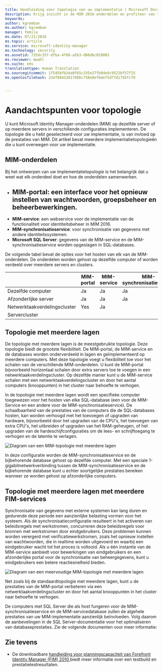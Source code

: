 ```yaml
---
title: Handleiding voor topologie van uw implementatie | Microsoft Docs
description: Krijg inzicht in de MIM 2016-onderdelen en profiteer van tips voor het implementeren ervan in uw omgeving.
keywords: 
author: kgremban
ms.author: kgremban
manager: femila
ms.date: 07/21/2016
ms.topic: article
ms.service: microsoft-identity-manager
ms.technology: security
ms.assetid: 735dc357-dfba-4f68-a5b3-d66d6c018803
ms.reviewer: mwahl
ms.suite: ems
translationtype: Human Translation
ms.sourcegitcommit: 1f545bfb2da0f65c335e37fb9de9c9522bf57f25
ms.openlocfilehash: 23ef8843201790bc758e9ef6def5d77d175bfcf0


---
```



# <a name="topology-considerations"></a>Aandachtspunten voor topologie
U kunt Microsoft Identity Manager-onderdelen (MIM) op dezelfde server of op meerdere servers in verschillende configuraties implementeren. De topologie die u hebt geselecteerd voor uw implementatie, is van invloed op de prestaties van MIM. Dit artikel bevat meerdere implementatietopologieën die u kunt overwegen voor uw implementatie.

## <a name="mim-components"></a>MIM-onderdelen
Bij het ontwerpen van uw implementatietopologie is het belangrijk dat u weet wat elk onderdeel doet en hoe de onderdelen samenwerken.

- <a name="mim-portal-an-interface-for-password-resets-group-management-and-administrative-operations"></a>**MIM-portal**: een interface voor het opnieuw instellen van wachtwoorden, groepsbeheer en beheerbewerkingen.
    -
- **MIM-service**: een webservice voor de implementatie van de functionaliteit voor identiteitsbeheer in MIM 2016.
- **MIM-synchronisatieservice**: voor synchronisatie van gegevens met andere identiteitssystemen.
- **Microsoft SQL Server**: gegevens van de MIM-service en de MIM-synchronisatieservice worden opgeslagen in SQL-databases.

De volgende tabel bevat de opties voor het hosten van elk van de MIM-onderdelen. De onderdelen worden gehost op dezelfde computer of worden verdeeld over meerdere servers en clusters.

| | MIM-portal | MIM-service | MIM-synchronisatieservice | SQL Server |
| --- | --- | --- | --- | --- |
| Dezelfde computer | Ja | Ja | Ja | Yes |
| Afzonderlijke server | Ja | Ja | Ja | Yes |
| Netwerktaakverdelingscluster | Yes | Ja | | |
| Servercluster | | | | Yes |


## <a name="multitier-topology"></a>Topologie met meerdere lagen
De topologie met meerdere lagen is de meestgebruikte topologie. Deze topologie biedt de grootste flexibiliteit. De MIM-portal, de MIM-service en de databases worden onderverdeeld in lagen en geïmplementeerd op meerdere computers. Met deze topologie voegt u flexibiliteit toe voor het schalen van de verschillende MIM-onderdelen. U kunt de MIM-portal bijvoorbeeld horizontaal schalen door extra servers toe te voegen in een netwerktaakverdelingscluster. Op dezelfde manier kunt u de MIM-service schalen met een netwerktaakverdelingscluster en door het aantal computers (knooppunten) in het cluster naar behoefte te verhogen.

In de topologie met meerdere lagen wordt een specifieke computer toegewezen voor het hosten van elke SQL-database (een voor de MIM-Service en een andere voor de MIM-synchronisatieservice). De schaalbaarheid van de prestaties van de computers die de SQL-databases hosten, kan worden verhoogd met het toevoegen of upgraden van hardware, bijvoorbeeld door het upgraden van de CPU's, het toevoegen van extra CPU's, het uitbreiden of upgraden van het RAM-geheugen, of het upgraden van de hardeschijfconfiguraties om de lees- en schrijftoegang te verhogen en de latentie te verlagen.

![Diagram van een MIM-topologie met meerdere lagen](media/MIM-topo-multitier.png)

In deze configuratie worden de MIM-synchronisatieservice en de bijbehorende database gehost op dezelfde computer. Met een speciale 1-gigabitnetwerkverbinding tussen de MIM-synchronisatieservice en de bijbehorende database kunt u echter soortgelijke prestaties bereiken wanneer ze worden gehost op afzonderlijke computers.


## <a name="multitier-topology-with-multiple-mim-services"></a>Topologie met meerdere lagen met meerdere FIM-services
Synchronisatie van gegevens met externe systemen kan lang duren en gedurende deze periode een aanzienlijke belasting vormen voor het systeem. Als de synchronisatieconfiguratie resulteert in het activeren van beleidsregels met werkstromen, concurreren deze beleidsregels voor bronnen met werkstromen door eindgebruikers. Deze problemen kunnen worden verergerd met verificatiewerkstromen, zoals het opnieuw instellen van wachtwoorden, die in realtime worden uitgevoerd en waarbij een eindgebruiker wacht tot het proces is voltooid. Als u één instantie van de MIM-service aanbiedt voor bewerkingen van eindgebruikers en een afzonderlijke portal voor de synchronisatie van beheergegevens, kunt u eindgebruikers een betere reactiesnelheid bieden.

![Diagram van een meervoudige MIM-topologie met meerdere lagen](media/MIM-topo-multitier-multiservice.png)

Net zoals bij de standaardtopologie met meerdere lagen, kunt u de prestaties van de MIM-portal verbeteren via een netwerktaakverdelingscluster en door het aantal knooppunten in het cluster naar behoefte te verhogen.

De computers met SQL Server die als host fungeren voor de MIM-synchronisatieservice en de MIM-servicedatabase zullen de algehele prestaties van uw MIM-implementatie aanzienlijk beïnvloeden. Volg daarom de aanbevelingen in de SQL Server-documentatie voor het optimaliseren van databaseprestaties. Zie de volgende documenten voor meer informatie:

## <a name="see-also"></a>Zie tevens
- De downloadbare [handleiding voor planningscapaciteit van Forefront Identity Manager (FIM) 2010 ](http://go.microsoft.com/fwlink/?LinkId=200180) biedt meer informatie over een testbuild en prestatietestresultaten.



<!--HONumber=Nov16_HO2-->


